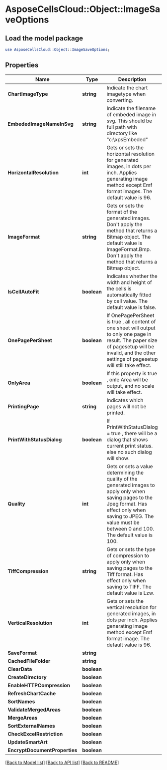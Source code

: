 # AsposeCellsCloud::Object::ImageSaveOptions 

## Load the model package
```perl
use AsposeCellsCloud::Object::ImageSaveOptions;
```

## Properties
Name | Type | Description | Notes
------------ | ------------- | ------------- | -------------
**ChartImageType** | **string** | Indicate the chart imagetype when converting. |
**EmbededImageNameInSvg** | **string** | Indicate the filename of embeded image in svg. This should be full path with directory like "c:\\xpsEmbeded" |
**HorizontalResolution** | **int** | Gets or sets the horizontal resolution for generated images, in dots per inch.                 Applies generating image method except Emf format images.               The default value is 96. |
**ImageFormat** | **string** | Gets or sets the format of the generated images.  Don't apply the method that returns a Bitmap object.             The default value is ImageFormat.Bmp.  Don't apply the method that returns a Bitmap object. |
**IsCellAutoFit** | **boolean** | Indicates whether the width and height of the cells is automatically fitted by cell value. The default value is false. |
**OnePagePerSheet** | **boolean** | If OnePagePerSheet is true , all content of one sheet will output to only                one page in result. The paper size of pagesetup will be invalid, and the                other settings of pagesetup will still take effect. |
**OnlyArea** | **boolean** | If this property is true , onle Area will be output, and no scale will take effect. |
**PrintingPage** | **string** | Indicates which pages will not be printed. |
**PrintWithStatusDialog** | **boolean** | If PrintWithStatusDialog = true , there will be a dialog that shows current print status.  else no such dialog will show. |
**Quality** | **int** | Gets or sets a value determining the quality of the generated images to apply only when saving pages to the Jpeg format.            Has effect only when saving to JPEG.  The value must be between 0 and 100. The default value is 100. |
**TiffCompression** | **string** | Gets or sets the type of compression to apply only when saving pages to the Tiff format.            Has effect only when saving to TIFF.  The default value is Lzw. |
**VerticalResolution** | **int** | Gets or sets the vertical resolution for generated images, in dots per inch.            Applies generating image method except Emf format image.            The default value is 96. |
**SaveFormat** | **string** |  |
**CachedFileFolder** | **string** |  |
**ClearData** | **boolean** |  |
**CreateDirectory** | **boolean** |  |
**EnableHTTPCompression** | **boolean** |  |
**RefreshChartCache** | **boolean** |  |
**SortNames** | **boolean** |  |
**ValidateMergedAreas** | **boolean** |  |
**MergeAreas** | **boolean** |  |
**SortExternalNames** | **boolean** |  |
**CheckExcelRestriction** | **boolean** |  |
**UpdateSmartArt** | **boolean** |  |
**EncryptDocumentProperties** | **boolean** |  |  

[[Back to Model list]](../README.md#documentation-for-models) [[Back to API list]](../README.md#documentation-for-api-endpoints) [[Back to README]](../README.md)


